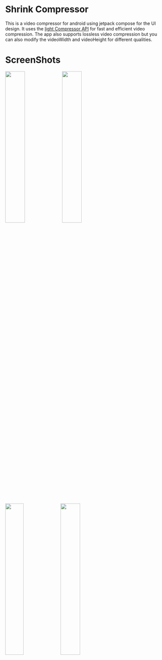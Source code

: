 # Shrink Compressor

 This is a video compressor for android using jetpack compose for the UI design. It uses the [light Compressor API](https://github.com/AbedElazizShe/LightCompressor) for fast 
 and efficient video compression. The app also supports lossless video compression but you can also modify the videoWidth and videoHeight for
 different qualities.
 

# ScreenShots
<img src="https://user-images.githubusercontent.com/41951671/204085168-ea40d3f5-daff-40d6-9823-d8cfab2fda28.png" width=35% height=35%> <img src="https://user-images.githubusercontent.com/41951671/204085194-c1bc0319-ec02-4281-ba1b-a82868aac398.png" width=35% height=35%> <img src="https://user-images.githubusercontent.com/41951671/204085200-1f46fdd9-c90c-4286-896f-a319b87b2369.png" width=34% height=35%> <img src="https://user-images.githubusercontent.com/41951671/204085209-defff7ea-868c-48fd-ac0c-a6877c18d0ae.png" width=35% height=35%>

